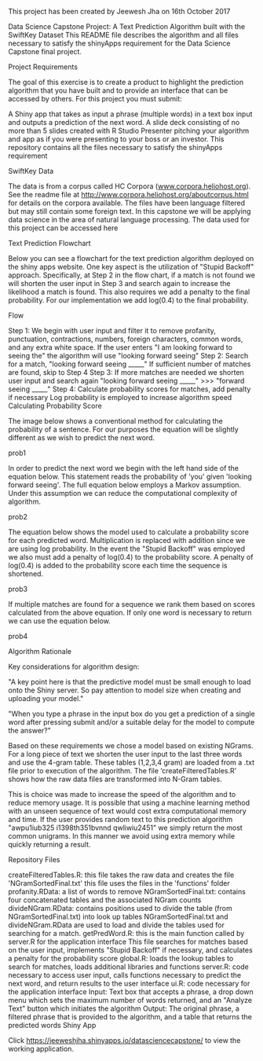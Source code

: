 This project has been created by Jeewesh Jha on 16th October 2017

Data Science Capstone Project: A Text Prediction Algorithm built with the SwiftKey Dataset This README file describes the algorithm and all files necessary to satisfy the shinyApps requirement for the Data Science Capstone final project.

Project Requirements

The goal of this exercise is to create a product to highlight the prediction algorithm that you have built and to provide an interface that can be accessed by others. For this project you must submit:

A Shiny app that takes as input a phrase (multiple words) in a text box input and outputs a prediction of the next word. A slide deck consisting of no more than 5 slides created with R Studio Presenter pitching your algorithm and app as if you were presenting to your boss or an investor. This repository contains all the files necessary to satisfy the shinyApps requirement

SwiftKey Data

The data is from a corpus called HC Corpora (www.corpora.heliohost.org). See the readme file at http://www.corpora.heliohost.org/aboutcorpus.html for details on the corpora available. The files have been language filtered but may still contain some foreign text. In this capstone we will be applying data science in the area of natural language processing. The data used for this project can be accessed here

Text Prediction Flowchart

Below you can see a flowchart for the text prediction algorithm deployed on the shiny apps website. One key aspect is the utilization of "Stupid Backoff" approach. Specifically, at Step 2 in the flow chart, if a match is not found we will shorten the user input in Step 3 and search again to increase the likelihood a match is found. This also requires we add a penalty to the final probability. For our implementation we add log(0.4) to the final probability.

Flow

Step 1: We begin with user input and filter it to remove profanity, punctuation, contractions, numbers, foreign characters, common words, and any extra white space. If the user enters "I am looking forward to seeing the" the algorithm will use "looking forward seeing" Step 2: Search for a match, "looking forward seeing _____" If sufficient number of matches are found, skip to Step 4 Step 3: If more matches are needed we shorten user input and search again "looking forward seeing _____" >>> "forward seeing _____" Step 4: Calculate probability scores for matches, add penalty if necessary Log probability is employed to increase algorithm speed Calculating Probability Score

The image below shows a conventional method for calculating the probability of a sentence. For our purposes the equation will be slightly different as we wish to predict the next word.

prob1

In order to predict the next word we begin with the left hand side of the equation below. This statement reads the probability of 'you' given 'looking forward seeing'. The full equation below employs a Markov assumption. Under this assumption we can reduce the computational complexity of algorithm.

prob2

The equation below shows the model used to calculate a probability score for each predicted word. Multiplication is replaced with addition since we are using log probability. In the event the "Stupid Backoff" was employed we also must add a penalty of log(0.4) to the probability score. A penalty of log(0.4) is added to the probability score each time the sequence is shortened.

prob3

If multiple matches are found for a sequence we rank them based on scores calculated from the above equation. If only one word is necessary to return we can use the equation below.

prob4

Algorithm Rationale

Key considerations for algorithm design:

"A key point here is that the predictive model must be small enough to load onto the Shiny server. So pay attention to model size when creating and uploading your model."

"When you type a phrase in the input box do you get a prediction of a single word after pressing submit and/or a suitable delay for the model to compute the answer?"

Based on these requirements we chose a model based on existing NGrams. For a long piece of text we shorten the user input to the last three words and use the 4-gram table. These tables (1,2,3,4 gram) are loaded from a .txt file prior to execution of the algorithm. The file ‘createFilteredTables.R’ shows how the raw data files are transformed into N-Gram tables.

This is choice was made to increase the speed of the algorithm and to reduce memory usage. It is possible that using a machine learning method with an unseen sequence of text would cost extra computational memory and time. If the user provides random text to this prediction algorithm "awpu1iub325 i1398th351bvnnd qwliwiu2451" we simply return the most common unigrams. In this manner we avoid using extra memory while quickly returning a result.

Repository Files

createFilteredTables.R: this file takes the raw data and creates the file 'NGramSortedFinal.txt' this file uses the files in the 'functions' folder profanity.RData: a list of words to remove NGramSortedFinal.txt: contains four concatenated tables and the associated NGram counts divideNGram.RData: contains positions used to divide the table (from NGramSortedFinal.txt) into look up tables NGramSortedFinal.txt and divideNGram.RData are used to load and divide the tables used for searching for a match. getPredWord.R: this is the main function called by server.R for the application interface This file searches for matches based on the user input, implements "Stupid Backoff" if necessary, and calculates a penalty for the probability score global.R: loads the lookup tables to search for matches, loads additional libraries and functions server.R: code necessary to access user input, calls functions necessary to predict the next word, and return results to the user interface ui.R: code necessary for the application interface Input: Text box that accepts a phrase, a drop down menu which sets the maximum number of words returned, and an "Analyze Text" button which initiates the algorithm Output: The original phrase, a filtered phrase that is provided to the algorithm, and a table that returns the predicted words Shiny App

Click https://jeeweshjha.shinyapps.io/datasciencecapstone/ to view the working application.